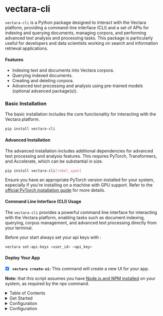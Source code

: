 # vectara-cli

`vectara-cli` is a Python package designed to interact with the Vectara platform, providing a command-line interface (CLI) and a set of APIs for indexing and querying documents, managing corpora, and performing advanced text analysis and processing tasks. This package is particularly useful for developers and data scientists working on search and information retrieval applications.


#### Features

- Indexing text and documents into Vectara corpora.
- Querying indexed documents.
- Creating and deleting corpora.
- Advanced text processing and analysis using pre-trained models (optional advanced package(s)).


### Basic Installation

The basic installation includes the core functionality for interacting with the Vectara platform.

```bash
pip install vectara-cli
```

#### Advanced Installation

The advanced installation includes additional dependencies for advanced text processing and analysis features. This requires PyTorch, Transformers, and Accelerate, which can be substantial in size.

```bash
pip install vectara-cli[rebel_span]
```

Ensure you have an appropriate PyTorch version installed for your system, especially if you're installing on a machine with GPU support. Refer to the [official PyTorch installation guide](https://pytorch.org/get-started/locally/) for more details.

#### Command Line Interface (CLI) Usage

The `vectara-cli` provides a powerful command line interface for interacting with the Vectara platform, enabling tasks such as document indexing, querying, corpus management, and advanced text processing directly from your terminal.

Before your start always set your api keys with :

```bash
vectara set-api-keys <user_id> <api_key>
```

#### Deploy Your App

- [x] **`vectara create-ui`:** This command will create a new UI for your app.

**Note:** that this script assumes you have [Node.js and NPM installed](https://nodejs.org/en/download) on your system, as required by the npx command.
<details>
<summary> Table of Contents </summary>

- **[Get started with the example_notebooks here](https://git.tonic-ai.com/releases/vectara-cli/examples/examples.ipynb)**
- **[More About Configuration](https://git.tonic-ai.com/releases/vectara-cli/-/blob/devbranch/docs/configuration.md)**
- **[Basic Usage CLI](https://git.tonic-ai.com/releases/vectara-cli/-/blob/devbranch/docs/basic_useage_cli.md?ref_type=heads)**
- **[Programmatic Usage](https://git.tonic-ai.com/releases/vectara-cli/-/blob/devbranch/docs/basic_usage.md?ref_type=heads)**
- **[Advanced Usage](https://git.tonic-ai.com/releases/vectara-cli/-/blob/devbranch/docs/advanced_usage.md?ref_type=heads)**
- **[CONTRIBUTE](https://git.tonic-ai.com/releases/vectara-cli/-/blob/devbranch/CONTRIBUTE.md?ref_type=heads)**
- **[Testing](https://git.tonic-ai.com/releases/vectara-cli/-/blob/devbranch/tests)**

</details>

<details>
<summary> Get Started </summary>

#### Command Line Interface (CLI) Usage

The `vectara-cli` provides a powerful command line interface for interacting with the Vectara platform, enabling tasks such as document indexing, querying, corpus management, and advanced text processing directly from your terminal.

Before your start always set your api keys with :

```bash
vectara set-api-keys <user_id> <api_key>
```

## Basic Usage of Vectara CLI

The Vectara CLI provides a simple and efficient way to interact with the Vectara platform, allowing users to create corpora, index documents, and perform various other operations directly from the command line. This section covers the basic usage of the Vectara CLI for common tasks such as creating a corpus and indexing documents.

### Creating a Corpus

To create a new corpus, you can use the `create-corpus` command. A corpus represents a collection of documents and serves as the primary organizational unit within Vectara.

### Basic Corpus Creation

```bash
vectara create-corpus <corpus_id> <name> <description>
```

- `<corpus_id>`: The unique identifier for the corpus. Must be an integer.
- `<name>`: The name of the corpus. This should be a unique name that describes the corpus.
- `<description>`: A brief description of what the corpus is about.

#### Example

```bash
vectara create-corpus 123 "My Corpus" "A corpus containing documents on topic XYZ"
```

This command creates a basic corpus with the specified ID, name, and description.

### Indexing a Document

To index a document into a corpus, you can use the `index-document` command. This command allows you to add a text document to the specified corpus, making it searchable within the Vectara platform.

### Indexing Text

```bash
vectara index-text <corpus_id> <document_id> <text> <context> <metadata_json>
```

- `<corpus_id>`: The unique identifier for the corpus where the document will be indexed.
- `<document_id>`: A unique identifier for the document being indexed.
- `<text>`: The actual text content of the document that you want to index.
- `<context>`: Additional context or information about the document.
- `<metadata_json>`: A JSON string containing metadata about the document.

#### Example

```bash
vectara index-text 12345 67890 "This is the text of the document." "Summary of the document" '{"author":"John Doe", "publishDate":"2024-01-01"}'
```

This command indexes a document with the provided text, context, and metadata into the specified corpus.

### Advanced Corpus Creation

For more advanced scenarios, you might want to specify additional options such as custom dimensions, filter attributes, or privacy settings for your corpus. The `create-corpus-advanced` command allows for these additional configurations.

### Advanced Creation with Options

```bash
vectara create-corpus-advanced <name> <description> [options]
```

Options include setting custom dimensions, filter attributes, public/private status, and more.

#### Example

```bash
vectara create-corpus-advanced "Research Papers" "Corpus for academic research papers" --custom_dimensions '{"dimension1": "value1", "dimension2": "value2"}' --filter_attributes '{"author": "John Doe"}'
```

This command creates a corpus with custom dimensions and filter attributes specified, allowing for more detailed organization and retrieval capabilities.

### Deleting a Corpus

To remove an existing corpus from the Vectara platform, you can use the `delete-corpus` command. Deleting a corpus will permanently remove the corpus and all documents contained within it. This action cannot be undone, so ensure that you really want to delete the corpus before proceeding.

#### Basic Corpus Deletion

```bash
vectara delete-corpus <corpus_id>
```

- `<corpus_id>`: The unique identifier for the corpus you wish to delete. This must be an integer.

#### Example

```bash
vectara delete-corpus 12345
```

This command deletes the corpus with the specified ID from the Vectara platform. Upon successful deletion, you will receive a confirmation message. If the corpus cannot be found or if there is an error during the deletion process, an error message will be displayed instead.

### Uploading a Document

To upload a document to a specific corpus in the Vectara platform, you can use the `upload-document` command. This allows you to add various types of documents, such as PDFs, Word documents, and plain text files, making them searchable within your corpus.

#### Basic Document Upload

```bash
vectara upload-document <corpus_id> <file_path> [document_id]
```

- `<corpus_id>`: The unique identifier for the corpus where the document will be uploaded. This must be an integer.
- `<file_path>`: The path to the document file that you want to upload.
- `[document_id]`: An optional parameter that specifies the document ID. If not provided, Vectara will generate a unique ID for the document.

#### Example

```bash
vectara upload-document 12345 "/path/to/document.pdf"
```

This command uploads a document from the specified file path to the corpus with the given ID. If the upload is successful, you will receive a confirmation message along with any relevant details provided by the Vectara platform.

#### Uploading with a Specific Document ID

If you wish to specify a document ID during the upload process, you can include it as an additional argument:

```bash
vectara upload-document 12345 "/path/to/document.pdf" "custom-document-id-123"
```

This allows you to assign a custom identifier to the document, which can be useful for tracking or referencing the document within your application or database.

#### Supported Document Formats

Vectara supports a variety of document formats for upload, including but not limited to:

- PDF (.pdf)
- Microsoft Word (.docx)
- PowerPoint (.pptx)
- Plain Text (.txt)

Ensure that your documents are in one of the supported formats before attempting to upload them to the Vectara platform.

#### Metadata and Context

While the basic upload command does not include options for metadata and context, it's important to note that Vectara allows for the association of metadata with documents. This can be accomplished through advanced usage of the Vectara CLI or API, enabling you to provide additional information about the documents you upload, such as author, publication date, tags, and more.

For detailed instructions on advanced document upload options, including how to include metadata and context, please refer to the Vectara documentation or the advanced usage section of the Vectara CLI help.


#### Querying

To perform a query in a specific corpus:

```bash
vectara query "<query_text>" <num_results> <corpus_id>
```

- `<query_text>`: The text of the query.
- `<num_results>`: The maximum number of results to return.
- `<corpus_id>`: The ID of the corpus to query against.

</details>

<details>
<summary>  Configuration </summary>

### Optional: Conda Virtual Environment Setup

Conda is an open-source package management system and environment management system that runs on Windows, macOS, and Linux. It allows you to install, run, and update packages and their dependencies. To set up this project using Conda, follow the steps below:

#### Prerequisites

- Ensure that you have Conda installed on your system. If you do not have Conda installed, you can download it from the [official Conda website](https://www.anaconda.com/products/distribution).

#### Creating a Conda Environment

1. Open your terminal (or Anaconda Prompt on Windows).
2. Navigate to the project directory where the `environment.yml` file is located.
3. Create a new Conda environment by running the following command:

   ```bash
   conda env create -f environment.yml
   ```


#### Activating the Environment

Once the environment is created, you can activate it using the following command:

```bash
conda activate vectara
```


#### Deactivating the Environment

When you are done working on the project, you can deactivate the Conda environment by running:

```bash
conda deactivate
```

#### Updating the Environment

If you need to update the environment based on the `environment.yml` file, use the following command:

```bash
conda env update -f environment.yml --prune
```

This will update the environment with any new dependencies specified in the `environment.yml` file.

#### Removing the Environment

If you wish to remove the Conda environment, you can do so with the following command:

```bash
conda env remove -n vectara
```

By following these steps, you can manage your project's dependencies in an isolated environment using Conda.

### Configuration

#### Setting Credentials via CLI Commands

The `vectara-cli` tool now supports a convenient feature for setting your Vectara customer ID and API key directly through the command line. This method utilizes a command specifically designed for securely storing your credentials, making it easier to manage your Vectara configuration without manually setting environment variables or directly embedding your credentials in your scripts.

#### Using the `set-api-keys` Command

To set your Vectara customer ID and API key using the `vectara-cli`, you can use the `set-api-keys` command. This command stores your credentials securely, allowing `vectara-cli` to automatically use them for authentication in future operations.

- **Syntax:** The command follows this simple syntax:

```bash
vectara set-api-keys <customer_id> <api_key>
```

Replace `<customer_id>` with your Vectara customer ID and `<api_key>` with your Vectara API key.

- **Example:**

```bash
vectara set-api-keys 123456789 abcdefghijklmnopqrstuvwxyz
```

After executing this command, you will see a confirmation message indicating that your API keys have been set successfully.

#### Windows

For Windows users, you can also set environment variables through the Command Prompt or PowerShell, or via the System Properties window.

- **Command Prompt:**

```cmd
setx VECTARA_CUSTOMER_ID "your_customer_id"
setx VECTARA_API_KEY "your_api_key"
```

- **PowerShell:**

```powershell
[System.Environment]::SetEnvironmentVariable('VECTARA_CUSTOMER_ID', 'your_customer_id', [System.EnvironmentVariableTarget]::User)
[System.Environment]::SetEnvironmentVariable('VECTARA_API_KEY', 'your_api_key', [System.EnvironmentVariableTarget]::User)
```

Note that changes made through the command line will only take effect in new instances of the terminal or command prompt.

#### Using Credentials in `vectara-cli`

Once you have set up your environment variables, `vectara-cli` will automatically use these credentials for authentication. There's no need to manually input your customer ID and API key each time you execute a command.

# Basic Usage of Vectara CLI

The Vectara CLI provides a simple and efficient way to interact with the Vectara platform, allowing users to create corpora, index documents, and perform various other operations directly from the command line. This section covers the basic usage of the Vectara CLI for common tasks such as creating a corpus and indexing documents.

## Creating a Corpus

To create a new corpus, you can use the `create-corpus` command. A corpus represents a collection of documents and serves as the primary organizational unit within Vectara.

### Basic Corpus Creation

```bash
vectara create-corpus <corpus_id> <name> <description>
```

- `<corpus_id>`: The unique identifier for the corpus. Must be an integer.
- `<name>`: The name of the corpus. This should be a unique name that describes the corpus.
- `<description>`: A brief description of what the corpus is about.

#### Example

```bash
vectara create-corpus 123 "My Corpus" "A corpus containing documents on topic XYZ"
```

This command creates a basic corpus with the specified ID, name, and description.

## Indexing a Document

To index a document into a corpus, you can use the `index-text` command. This command allows you to add a text document to the specified corpus, making it searchable within the Vectara platform.

### Indexing Text

```bash
vectara index-text <corpus_id> <document_id> <text> <context> <metadata_json>
```

- `<corpus_id>`: The unique identifier for the corpus where the document will be indexed.
- `<document_id>`: A unique identifier for the document being indexed.
- `<text>`: The actual text content of the document that you want to index.
- `<context>`: Additional context or information about the document.
- `<metadata_json>`: A JSON string containing metadata about the document.

#### Example

```bash
vectara index-text 12345 67890 "This is the text of the document." "Summary of the document" '{"author":"John Doe", "publishDate":"2024-01-01"}'
```

This command indexes a document with the provided text, context, and metadata into the specified corpus.

## Advanced Corpus Creation

For more advanced scenarios, you might want to specify additional options such as custom dimensions, filter attributes, or privacy settings for your corpus. The `create-corpus-advanced` command allows for these additional configurations.

### Advanced Creation with Options

```bash
vectara create-corpus-advanced <name> <description> [options]
```

Options include setting custom dimensions, filter attributes, public/private status, and more.

#### Example

```bash
vectara create-corpus-advanced "Research Papers" "Corpus for academic research papers" --custom_dimensions '{"dimension1": "value1", "dimension2": "value2"}' --filter_attributes '{"author": "John Doe"}'
```

This command creates a corpus with custom dimensions and filter attributes specified, allowing for more detailed organization and retrieval capabilities.

### Deleting a Corpus

To remove an existing corpus from the Vectara platform, you can use the `delete-corpus` command. Deleting a corpus will permanently remove the corpus and all documents contained within it. This action cannot be undone, so ensure that you really want to delete the corpus before proceeding.

#### Basic Corpus Deletion

```bash
vectara delete-corpus <corpus_id>
```

- `<corpus_id>`: The unique identifier for the corpus you wish to delete. This must be an integer.

#### Example

```bash
vectara delete-corpus 12345
```

This command deletes the corpus with the specified ID from the Vectara platform. Upon successful deletion, you will receive a confirmation message. If the corpus cannot be found or if there is an error during the deletion process, an error message will be displayed instead.

### Uploading a Document

To upload a document to a specific corpus in the Vectara platform, you can use the `upload-document` command. This allows you to add various types of documents, such as PDFs, Word documents, and plain text files, making them searchable within your corpus.

#### Basic Document Upload

```bash
vectara upload-document <corpus_id> <file_path> [document_id]
```

- `<corpus_id>`: The unique identifier for the corpus where the document will be uploaded. This must be an integer.
- `<file_path>`: The path to the document file that you want to upload.
- `[document_id]`: An optional parameter that specifies the document ID. If not provided, Vectara will generate a unique ID for the document.

#### Example

```bash
vectara upload-document 12345 "/path/to/document.pdf"
```

This command uploads a document from the specified file path to the corpus with the given ID. If the upload is successful, you will receive a confirmation message along with any relevant details provided by the Vectara platform.

#### Uploading with a Specific Document ID

If you wish to specify a document ID during the upload process, you can include it as an additional argument:

```bash
vectara upload-document 12345 "/path/to/document.pdf" "custom-document-id-123"
```

This allows you to assign a custom identifier to the document, which can be useful for tracking or referencing the document within your application or database.

#### Supported Document Formats

Vectara supports a variety of document formats for upload, including but not limited to:

- PDF (.pdf)
- Microsoft Word (.docx)
- PowerPoint (.pptx)
- Plain Text (.txt)

Ensure that your documents are in one of the supported formats before attempting to upload them to the Vectara platform.

#### Metadata and Context

While the basic upload command does not include options for metadata and context, it's important to note that Vectara allows for the association of metadata with documents. This can be accomplished through advanced usage of the Vectara CLI or API, enabling you to provide additional information about the documents you upload, such as author, publication date, tags, and more.

For detailed instructions on advanced document upload options, including how to include metadata and context, please refer to the Vectara documentation or the advanced usage section of the Vectara CLI help.
</details>

<details>
<summary>  Configuration </summary>

### Optional: Conda Virtual Environment Setup

Conda is an open-source package management system and environment management system that runs on Windows, macOS, and Linux. It allows you to install, run, and update packages and their dependencies. To set up this project using Conda, follow the steps below:

#### Prerequisites

- Ensure that you have Conda installed on your system. If you do not have Conda installed, you can download it from the [official Conda website](https://www.anaconda.com/products/distribution).

#### Creating a Conda Environment

1. Open your terminal (or Anaconda Prompt on Windows).
2. Navigate to the project directory where the `environment.yml` file is located.
3. Create a new Conda environment by running the following command:

   ```bash
   conda env create -f environment.yml
   ```


#### Activating the Environment

Once the environment is created, you can activate it using the following command:

```bash
conda activate vectara
```


#### Deactivating the Environment

When you are done working on the project, you can deactivate the Conda environment by running:

```bash
conda deactivate
```

#### Updating the Environment

If you need to update the environment based on the `environment.yml` file, use the following command:

```bash
conda env update -f environment.yml --prune
```

This will update the environment with any new dependencies specified in the `environment.yml` file.

#### Removing the Environment

If you wish to remove the Conda environment, you can do so with the following command:

```bash
conda env remove -n <env_name>
```

Again, replace `<env_name>` with the name of your Conda environment.

By following these steps, you can manage your project's dependencies in an isolated environment using Conda.

### Configuration

#### Setting Credentials via CLI Commands

The `vectara-cli` tool now supports a convenient feature for setting your Vectara customer ID and API key directly through the command line. This method utilizes a command specifically designed for securely storing your credentials, making it easier to manage your Vectara configuration without manually setting environment variables or directly embedding your credentials in your scripts.

#### Using the `set-api-keys` Command

To set your Vectara customer ID and API key using the `vectara-cli`, you can use the `set-api-keys` command. This command stores your credentials securely, allowing `vectara-cli` to automatically use them for authentication in future operations.

- **Syntax:** The command follows this simple syntax:

```bash
vectara set-api-keys <customer_id> <api_key>
```

Replace `<customer_id>` with your Vectara customer ID and `<api_key>` with your Vectara API key.

- **Example:**

```bash
vectara set-api-keys 123456789 abcdefghijklmnopqrstuvwxyz
```

After executing this command, you will see a confirmation message indicating that your API keys have been set successfully.

#### Windows

For Windows users, you can also set environment variables through the Command Prompt or PowerShell, or via the System Properties window.

- **Command Prompt:**

```cmd
setx VECTARA_CUSTOMER_ID "your_customer_id"
setx VECTARA_API_KEY "your_api_key"
```

- **PowerShell:**

```powershell
[System.Environment]::SetEnvironmentVariable('VECTARA_CUSTOMER_ID', 'your_customer_id', [System.EnvironmentVariableTarget]::User)
[System.Environment]::SetEnvironmentVariable('VECTARA_API_KEY', 'your_api_key', [System.EnvironmentVariableTarget]::User)
```

Note that changes made through the command line will only take effect in new instances of the terminal or command prompt.

#### Using Credentials in `vectara-cli`

Once you have set up your environment variables, `vectara-cli` will automatically use these credentials for authentication. There's no need to manually input your customer ID and API key each time you execute a command.

#### Deploy Your App

- [x] **`vectara create-ui`:** This command will create a new UI for your app.

**Note:** that this script assumes you have [Node.js and NPM installed](https://nodejs.org/en/download) on your system, as required by the npx command.
<details>
<summary> Table of Contents </summary>

- **[Get started with the example_notebooks here](https://git.tonic-ai.com/releases/vectara-cli/examples/examples.ipynb)**
- **[More About Configuration](https://git.tonic-ai.com/releases/vectara-cli/-/blob/devbranch/docs/configuration.md)**

</details>

## Deploy Your App

- ** ```bash vectara create-ui```:** This command will create a new UI for your app.

**Note:** that this script assumes you have [Node.js and NPM installed](https://nodejs.org/en/download) on your system, as required by the npx command.

<details>
<summary> Programmatic Usage </summary>


#### Setting Up a Vectara Client

First, initialize the Vectara client with your customer ID and API key. This client will be used for all subsequent operations.

```python
from vectara_cli.core import VectaraClient

customer_id = 'your_customer_id'
api_key = 'your_api_key'
vectara_client = VectaraClient(customer_id, api_key)
```

#### Indexing a Document

To index a document, you need its corpus ID, a unique document ID, and the text you want to index. Optionally, you can include context, metadata in JSON format, and custom dimensions.

```python
corpus_id = 'your_corpus_id'
document_id = 'unique_document_id'
text = 'This is the document text you want to index.'
context = 'Document context'
metadata_json = '{"author": "John Doe"}'

vectara_client.index_text(corpus_id, document_id, text, context, metadata_json)
```

#### Indexing Documents from a Folder

To index all documents from a specified folder into a corpus, provide the corpus ID and the folder path.

```python
corpus_id = 'your_corpus_id'
folder_path = '/path/to/your/documents'

results = vectara_client.index_documents_from_folder(corpus_id, folder_path)
for document_id, success, extracted_text in results:
    if success:
        print(f"Successfully indexed document {document_id}.")
    else:
        print(f"Failed to index document {document_id}.")
```

#### Querying Documents

To query documents, specify your search query, the number of results you want to return, and the corpus ID.

```python
query_text = 'search query'
num_results = 10  # Number of results to return
corpus_id = 'your_corpus_id'

results = vectara_client.query(query_text, num_results, corpus_id)
print(results)
```

#### Deleting a Corpus

To delete a corpus, you only need to provide its ID.

```python
corpus_id = 'your_corpus_id'
response, success = vectara_client.delete_corpus(corpus_id)

if success:
    print("Corpus deleted successfully.")
else:
    print("Failed to delete corpus:", response)
```

#### Uploading a Document

To upload and index a document, specify the corpus ID, the path to the document, and optionally, a document ID and metadata.

```python
corpus_id = 'your_corpus_id'
file_path = '/path/to/your/document.pdf'
document_id = 'unique_document_id'  # Optional
metadata = {"author": "Author Name", "title": "Document Title"}  # Optional

try:
    response, status = vectara_client.upload_document(corpus_id, file_path, document_id, metadata)
    print("Upload successful:", response)
except Exception as e:
    print("Upload failed:", str(e))
```

</details>

<details>
<summary> Advanced Usage </summary>


### Advanced Usage


To leverage the advanced text processing capabilities, ensure you have completed the advanced installation of `vectara-cli`. This includes the necessary dependencies for text analysis:

```bash
pip install vectara-cli[rebel_span]
```

#### Span Text Processing

To process text using the Span model:

```bash
vectara span-text "<text>" "<model_name>" "<model_type>"
```

- `<text>`: The text to process.
- `<model_name>`: The name of the Span model to use.
- `<model_type>`: The type of the Span model.

#### Enhanced Batch Processing with NerdSpan

To process and upload documents from a folder:

```bash
vectara nerdspan-upsert-folder "<folder_path>" "<model_name>" "<model_type>"
```

- `<folder_path>`: The path to the folder containing documents to process and upload.
- `<model_name>`: The name of the model to use for processing.
- `<model_type>`: The type of the model.

For more advanced processing and upsert operations, including using the Rebel model for complex document analysis and upload, refer to the specific command documentation provided with the CLI.

### Commercial Advanced Usage

The commercial advanced features of `vectara-cli` enable users to leverage state-of-the-art text processing models for enriching document indexes with additional metadata. This enrichment process enhances the search and retrieval capabilities of the Vectara platform, providing more relevant and accurate results for complex queries.

**Reference:** Aarsen, T. (2023). SpanMarker for Named Entity Recognition. Radboud University. Supervised by Prof. Dr. Fermin Moscoso del Prado Martin (fermin.moscoso-del-prado@ru.nl) and Dr. Daniel Vila Suero (daniel@argilla.io). Second assessor: Dr. Harrie Oosterhuis (harrie.oosterhuis@ru.nl).

#### CLI Commands for Advanced Usage

The `vectara-cli` includes specific commands designed to facilitate advanced text processing and enrichment tasks. Below are the key commands and their usage:

>> **- supported models:** `science` and `keyphrase`

- **Upload Enriched Text**

  To upload text that has been enriched with additional metadata:

  ```bash
  vectara upload-enriched-text <corpus_id> <document_id> <model_name> "<text>"
  ```

  - `<corpus_id>`: The ID of the corpus where the document will be uploaded.
  - `<document_id>`: A unique identifier for the document.
  - `<model_name>`: The name of the model used for text enrichment. `science` or `keyphrase`
  - `<text>`: The text content to be enriched and uploaded.

- **Span Enhance Folder**

  To process and upload all documents within a folder, enhancing them using a specified model:

  ```bash
  vectara span-enhance-folder <corpus_id_1> <corpus_id_2> <model_name> "<folder_path>"
  ```

  - `<corpus_id_1>`: The ID for the corpus to upload plain text documents.
  - `<corpus_id_2>`: The ID for the corpus to upload enhanced text documents.
  - `<model_name>`: The name of the model used for document enhancement. **supported models :** `science` and `keyphrase`
  - `<folder_path>`: The path to the folder containing the documents to be processed.

#### Code Example for Advanced Usage

The following Python code demonstrates how to use the `EnterpriseSpan` class for advanced text processing and enrichment before uploading the processed documents to Vectara:

```python
from vectara_cli.advanced.commercial.enterpise import EnterpriseSpan

# Initialize the EnterpriseSpan with the desired model
model_name = "keyphrase"
enterprise_span = EnterpriseSpan(model_name)

# Example text to be processed
text = "OpenAI has developed a state-of-the-art language model named GPT-4."

# Predict entities in the text
predictions = enterprise_span.predict(text)

# Format predictions for readability
formatted_predictions = enterprise_span.format_predictions(predictions)
print("Formatted Predictions:\n", formatted_predictions)

# Generate metadata from predictions
metadata = enterprise_span.generate_metadata(predictions)

# Example corpus and document IDs
corpus_id = "123456"
document_id = "doc-001"

# Upload the enriched text along with its metadata to Vectara
enterprise_span.upload_enriched_text(corpus_id, document_id, text, predictions)
print("Enriched text uploaded successfully.")
```

This example showcases how to enrich text with additional metadata using the `EnterpriseSpan` class and upload it to a specified corpus in Vectara. By leveraging advanced models for text processing, users can significantly enhance the quality and relevance of their search and retrieval operations on the Vectara platform.

### Non-Commercial Advanced Usage

The advanced features allow you to enrich your indexes with additional information automatically. This should produce better results for retrieval.


![Span Models for Named Entity Recognition](https://git.tonic-ai.com/releases/vectara-cli/-/raw/devbranch/res/images/image.png?ref_type=heads)

### Non-Commercial Advanced Usage Using Span Models

The `vectara-cli` package extends its functionality through the advanced usage of Span Models, enabling users to perform sophisticated text analysis and entity recognition tasks. This feature is particularly beneficial for non-commercial applications that require deep understanding and processing of textual data.

The `Span` class supports processing and indexing documents from a folder, enabling batch operations for efficiency. This feature allows for the automatic extraction of entities from multiple documents, which are then indexed into specified corpora with enriched metadata.


#### Features

- **Named Entity Recognition (NER)**: Utilize pre-trained Span Models to identify and extract entities from text, enriching your document indexes with valuable metadata.
- **Model Flexibility**: Choose from a variety of pre-trained models tailored to your specific needs, including `fewnerdsuperfine`, `multinerd`, and `largeontonote`.
- **Enhanced Document Indexing**: Improve search relevance and results by indexing documents enriched with named entity information.

#### Usage

1. **Initialize Vectara Client**: Start by creating a Vectara client instance with your customer ID and API key.

    ```python
    from vectara_cli.core import VectaraClient

    customer_id = 'your_customer_id'
    api_key = 'your_api_key'
    vectara_client = VectaraClient(customer_id, api_key)
    ```

2. **Load and Use Span Models**: The `Span` class facilitates the loading of pre-trained models and the analysis of text to extract entities.

    ```python
    from vectara_cli.advanced.nerdspan import Span

    # Initialize the Span class
    span = Span(customer_id, api_key)

    # Load a pre-trained model
    model_name = "multinerd"  # Example model
    model_type = "span_marker"
    span.load_model(model_name, model_type)

    # Analyze text to extract entities
    text = "Your text here."
    output_str, key_value_pairs = span.analyze_text(model_name)
    print(output_str)
    ```

3. **Index Enhanced Documents**: After extracting entities, use the `VectaraClient` to index the enhanced documents into your corpus.

    ```python
    corpus_id = 'your_corpus_id'
    document_id = 'unique_document_id'
    metadata_json = json.dumps({"entities": key_value_pairs})

    vectara_client.index_text(corpus_id, document_id, text, metadata_json=metadata_json)
    ```

**Reference:** Aarsen, T. (2023). SpanMarker for Named Entity Recognition. Radboud University. Supervised by Prof. Dr. Fermin Moscoso del Prado Martin (fermin.moscoso-del-prado@ru.nl) and Dr. Daniel Vila Suero (daniel@argilla.io). Second assessor: Dr. Harrie Oosterhuis (harrie.oosterhuis@ru.nl).

#### Non-Commercial Advanced Rag Using Rebel

![mRebel](https://git.tonic-ai.com/releases/vectara-cli/-/raw/devbranch/res/images/Screenshot_2024-04-05_112158.png)

![The mRebel pre-trained model is able to extract triplets for up to 400 relation types from Wikidata](https://git.tonic-ai.com/releases/vectara-cli/-/raw/devbranch/res/images/Screenshot_2024-04-05_112142.png)

The mRebel pre-trained model is able to extract triplets for up to 400 relation types from Wikidata.


Use the use the `Rebel Class` for advanced indexing. This will automatically extract `named entities`, `key phrases`, and other relevant information from your documents : 



```python
from vectara_cli.advanced.non_commercial.rebel import Rebel

folder_path = '/path/to/your/documents'
query_text = 'search query'
num_results = 10  # Number of results to return
# Initialize the Rebel instance for advanced non-commercial text processing
rebel = Rebel()

# Perform advanced indexing
corpus_id_1, corpus_id_2 = rebel.advanced_upsert_folder(vectara_client, corpus_id_1, corpus_id_2, folder_path)

# Vanilla Retrieval 
plain_results = vectara_client.query(query_text, num_results, corpus_id_1)
# Enhanced Retrieval
enhanced_results = vectara_client.query(query_text, num_results, corpus_id_2)

# Print Results
print("=== Plain Results ===")
for result in plain_results:
    print(f"Document ID: {result['documentIndex']}, Score: {result['score']}, Text: {result['text'][:100]}...")

print("\n=== Enhanced Results ===")
for result in enhanced_results:
    print(f"Document ID: {result['documentIndex']}, Score: {result['score']}, Text: {result['text'][:100]}...")
```

</details>

<details>
<summary> Contributing </summary>

# Contributing Guidelines for vectara-cli

Thank you for your interest in contributing to `vectara-cli`! As an open-source project, we welcome contributions from developers of all skill levels. This guide will provide you with information on how to contribute effectively and make a valuable impact on the project.

## Prerequisites

Before you begin, ensure you have the following installed:

- Python (preferably the latest Python 3 version)
- Conda (for managing environments)
- Git (for version control)

## Identify An Issue

Browse the [Issues](https://git.tonic-ai.com/contribute/vectara/vectara-cli/issues) to find tasks to work on. You can start with issues labeled as "good first issue".
- If you have an idea or a bug fix that is not listed, feel free to open a new issue to discuss it with other contributors.

## Setting Up for Contribution

1. **Fork the Repository**: Visit [vectara-cli on GitLab](https://git.tonic-ai.com/contribute/vectara/vectara-cli/) and fork the project to your account.

2. **Create a New Branch**: Before you start making changes, switch to the `devbranch` and create a new branch for your feature or fix. We encourage naming your branch in a way that reflects the issue or feature you're working on.

    ```bash
    git checkout devbranch
    git checkout -b feature/your-feature-name
    ```
    Or, if you're working on a specific issue:

    ```bash
    git checkout devbranch
    git checkout -b issue/ISSUE_NUMBER-short-description
    ```

    This naming convention (`feature/your-feature-name` or `issue/ISSUE_NUMBER-short-description`) helps in identifying branches with their purposes, making collaboration and review processes more efficient.

- the easiest way to make a correctly named branch is to use the gitlab gui directly inside the issue that you are responding to.

![easily use the GUI to make a branch](image.png)


3. **Create and Activate Conda Environment**:

   ```bash
   conda env create -f environment.yml
   conda activate vectara-cli
   ```

4. **Install the Project in Editable Mode**:

   ```bash
   pip install --editable .
   ```

## Develop

- **Add Functionality**: Write your code and add it to the appropriate directory:
  - For new functionalities, add your code in `./vectara_cli/commands`.
  - Add command line functionality in `main.py`.
  - Create or modify data objects in `./vectara_cli/data`.

- **Add Help Text**: Update help texts in `./vectara_cli/help_texts/help_text.py` to reflect your changes or new commands.

## Write Tests

- Add tests for your new functionalities in the `tests/` directory.
- Ensure all tests pass by running them locally.

## Document Your Changes

Update any documentation relevant to your changes, including inline comments and README if necessary.

## Submitting Your Contributions

1. **Commit Your Changes**: After making your changes, commit them to your branch. Use descriptive commit messages that explain the "why" and "what" of your changes. This practice helps reviewers understand your reasoning and the context of your contributions.

    ```bash
    git add .
    git commit -m "A descriptive message explaining the change"
    ```

2. **Push Your Changes**: Once you're ready, push your changes to your forked repository on GitLab.

    ```bash
    git push origin feature/your-feature-name
    ```
    
    Or, if you're working on an issue:

    ```bash
    git push origin issue/ISSUE_NUMBER-short-description
    ```

### 3. Create a Merge Request
- Go to the [Merge Requests](https://git.tonic-ai.com/contribute/vectara/vectara-cli/-/merge_requests) page.
- Create a new merge request, compare your feature branch to the main repository's `devbranch`.
- Fill in a detailed description of your changes and link to any relevant issues.

## Review Process
Once your merge request is submitted:
- The project maintainers will review your code and may request changes.
- Collaborate on modifications and push updates to your branch accordingly.
- Once approved, a maintainer will merge your changes into the main codebase.

## Post-merge
After your changes have been merged:
- Sync your fork with the original repository.
- Consider deleting your branch to keep your fork clean:
  ```bash
  git branch -d your-feature-branch
  git push origin --delete your-feature-branch
  ```

Thank you for contributing to `vectara-cli`! For any questions or further discussions, please reach out on the issues page or [on discord](https://discord.gg/7H4SKQekKe).

- **[CONTRIBUTE](https://git.tonic-ai.com/releases/vectara-cli/-/blob/devbranch/CONTRIBUTE.md?ref_type=heads)**
- **[Testing](https://git.tonic-ai.com/releases/vectara-cli/-/blob/devbranch/tests)**

</details>

<details><summary>License</summary>

`vectara-cli` is MIT licensed. See the [LICENSE](https://git.tonic-ai.com/releases/vectara-cli/-/blob/devbranch/LICENSE.md?ref_type=heads) file for more details.

</details>

```
@misc{Vectara Cli,
  author = { isayahc , Josephrp, p3nGu1nZz},
  title = {Vectara Cli is a Python package for Vectara platform interaction, ideal for search and information retrieval tasks.},
  year = {2024},
  publisher = {TeamTonic},
  journal = {Tonic-AI repository},
  howpublished = {\url{https://git.tonic-ai.com/releases/vectara-cli}}
}
```